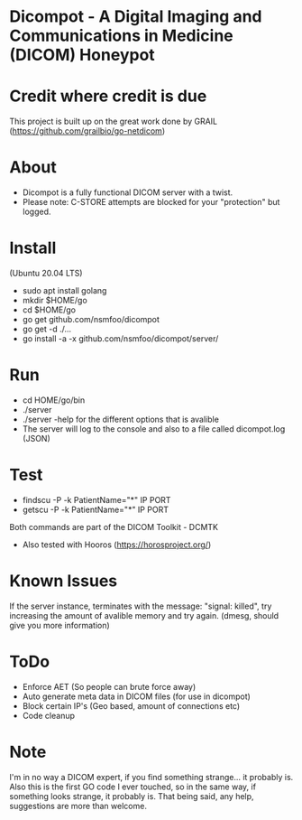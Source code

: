 # Dicompot - A Digital Imaging and Communications in Medicine (DICOM) Honeypot

# Credit where credit is due

This project is built up on the great work done by GRAIL (https://github.com/grailbio/go-netdicom)

# About

- Dicompot is a fully functional DICOM server with a twist. 
- Please note: C-STORE attempts are blocked for your "protection" but logged. 

# Install
(Ubuntu 20.04 LTS)

- sudo apt install golang
- mkdir $HOME/go 
- cd $HOME/go
- go get github.com/nsmfoo/dicompot
- go get -d ./...
- go install -a -x github.com/nsmfoo/dicompot/server/

# Run

- cd HOME/go/bin
- ./server 
- ./server -help for the different options that is avalible
- The server will log to the console and also to a file called dicompot.log (JSON)

# Test

- findscu -P -k PatientName="*" IP PORT
- getscu -P -k PatientName="*" IP PORT

Both commands are part of the DICOM Toolkit - DCMTK

- Also tested with Hooros (https://horosproject.org/) 

# Known Issues

If the server instance, terminates with the message: "signal: killed", try increasing the amount of avalible memory and try again.
(dmesg, should give you more information)

# ToDo

- Enforce AET (So people can brute force away)
- Auto generate meta data in DICOM files (for use in dicompot)
- Block certain IP's (Geo based, amount of connections etc)
- Code cleanup


# Note

I'm in no way a DICOM expert, if you find something strange... it probably is. Also this is the first GO code I ever touched, so in the same way, if something looks strange, it probably is. That being said, any help, suggestions are more than welcome. 